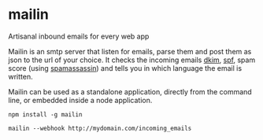 mailin
======

Artisanal inbound emails for every web app

Mailin is an smtp server that listen for emails, parse them and post them as json to the url of your choice.
It checks the incoming emails [dkim](http://en.wikipedia.org/wiki/DomainKeys_Identified_Mail), [spf](http://en.wikipedia.org/wiki/Sender_Policy_Framework), spam score (using [spamassassin](http://spamassassin.apache.org/)) and tells you in which language the email is written.

Mailin can be used as a standalone application, directly from the command line, or embedded inside a node application.

```
npm install -g mailin
```

```
mailin --webhook http://mydomain.com/incoming_emails
```
